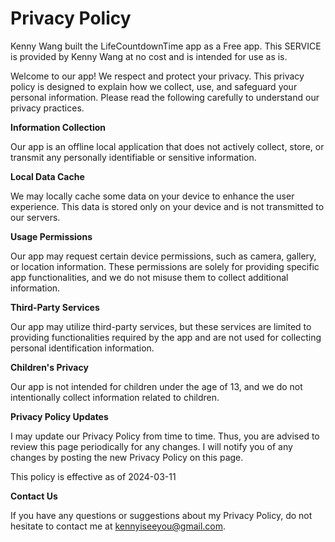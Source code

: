 Privacy Policy
===

Kenny Wang built the LifeCountdownTime app as a Free app. This SERVICE is provided by Kenny Wang at no cost and is intended for use as is.

Welcome to our app! We respect and protect your privacy. This privacy policy is designed to explain how we collect, use, and safeguard your personal information. Please read the following carefully to understand our privacy practices.

**Information Collection**

Our app is an offline local application that does not actively collect, store, or transmit any personally identifiable or sensitive information.

**Local Data Cache**

We may locally cache some data on your device to enhance the user experience. This data is stored only on your device and is not transmitted to our servers.

**Usage Permissions**

Our app may request certain device permissions, such as camera, gallery, or location information. These permissions are solely for providing specific app functionalities, and we do not misuse them to collect additional information.

**Third-Party Services**

Our app may utilize third-party services, but these services are limited to providing functionalities required by the app and are not used for collecting personal identification information.

**Children's Privacy**

Our app is not intended for children under the age of 13, and we do not intentionally collect information related to children.

**Privacy Policy Updates**

I may update our Privacy Policy from time to time. Thus, you are advised to review this page periodically for any changes. I will notify you of any changes by posting the new Privacy Policy on this page.

This policy is effective as of 2024-03-11

**Contact Us**

If you have any questions or suggestions about my Privacy Policy, do not hesitate to contact me at kennyiseeyou@gmail.com.

